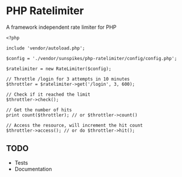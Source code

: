 PHP Ratelimiter
===============

A framework independent rate limiter for PHP

```
<?php

include 'vendor/autoload.php';

$config = './vendor/sunspikes/php-ratelimiter/config/config.php';

$ratelimiter = new RateLimiter($config);

// Throttle /login for 3 attempts in 10 minutes
$throttler = $ratelimiter->get('/login', 3, 600);

// Check if it reached the limit
$throttler->check();

// Get the number of hits
print count($throttler); // or $throttler->count()

// Access the resource, will increment the hit count
$throttler->access(); // or do $throttler->hit();

```
 
TODO
----
- Tests
- Documentation
